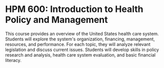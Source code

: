 # HPM 600: Introduction to Health Policy and Management

This course provides an overview of the United States health care system. Students will explore the system's organization, financing, management, resources, and performance. For each topic, they will analyze relevant legislation and discuss current issues. Students will develop skills in policy research and analysis, health care system evaluation, and basic financial literacy.